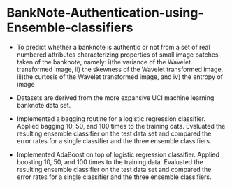 # BankNote-Authentication-using-Ensemble-classifiers

- To predict whether a banknote is authentic or not from a set of real numbered attributes characterizing properties of small image patches taken of the banknote, namely: i)the variance of the Wavelet transformed image, ii) the skewness of the Wavelet transformed image, iii)the curtosis of the Wavelet transformed image, and iv) the entropy of image

- Datasets are derived from the more expansive UCI machine learning banknote data set.

- Implemented a bagging routine for a logistic regression classifier. Applied bagging 10, 50, and 100 times to the training data. 
Evaluated the resulting ensemble classifier on the test data set and compared the error rates for a single classifier and the three ensemble classifiers.

- Implemented AdaBoost on top of logistic regression classifier. Applied boosting 10, 50, and 100 times to the training data. 
Evaluated the resulting ensemble classifier on the test data set and compared the error rates for a single classifier and the three ensemble classifiers.
